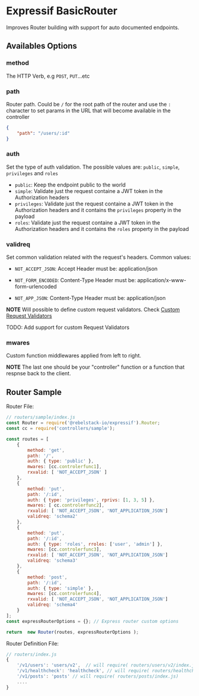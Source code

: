 # Expressif BasicRouter

Improves Router building with support for auto documented endpoints.

## Availables Options

### method
The HTTP Verb, e.g `POST`, `PUT`...etc

### path
Router path. Could be `/` for the root path of the router and use the `:` character to set params in the URL that will become available in the controller
```json
{
	"path": "/users/:id" 
}
```

### auth
Set the type of auth validation. The possible values are: `public`, `simple`, `privileges` and `roles`

- `public`: Keep the endpoint public to the world
- `simple`: Validate just the request containe a JWT token in the Authorization headers
- `privileges`: Validate just the request containe a JWT token in the Authorization headers and it contains the `privileges` property in the payload
- `roles`: Validate just the request containe a JWT token in the Authorization headers and it contains the `roles` property in the payload

### validreq
Set common validation related with the request's headers. Common values:

-	`NOT_ACCEPT_JSON`: Accept Header must be: application/json

-	`NOT_FORM_ENCODED`: Content-Type Header must be: application/x-www-form-urlencoded

-	`NOT_APP_JSON`: Content-Type Header must be: application/json

__NOTE__ Will possible to define custom request validators. Check [Custom Request Validators]()

TODO: Add support for custom Request Validators

### mwares

Custom function middlewares applied from left to right. 

__NOTE__ The last one should be your "controller" function or a function that respnse back to the client.

## Router Sample

Router File:

```javascript
// routers/sample/index.js
const Router = require('@rebelstack-io/expressif').Router;
const cc = require('controllers/sample');

const routes = [
	{
		method: 'get',
		path: '/',
		auth: { type: 'public' },
		mwares: [cc.controlerfunc1],
		rxvalid: [ 'NOT_ACCEPT_JSON' ]
	},
	{
		method: 'put',
		path: '/:id',
		auth: { type: 'privileges', rprivs: [1, 3, 5] },
		mwares: [ cc.controlerfunc2],
		rxvalid: [ 'NOT_ACCEPT_JSON', 'NOT_APPLICATION_JSON']
		validreq: 'schema2'
	},
	{
		method: 'put',
		path: '/:id',
		auth: { type: 'roles', rroles: ['user', 'admin'] },
		mwares: [cc.controlerfunc3],
		rxvalid: [ 'NOT_ACCEPT_JSON', 'NOT_APPLICATION_JSON']
		validreq: 'schema3'
	},
	{
		method: 'post',
		path: '/:id',
		auth: { type: 'simple' },
		mwares: [cc.controlerfunc4],
		rxvalid: [ 'NOT_ACCEPT_JSON', 'NOT_APPLICATION_JSON']
		validreq: 'schema4'
	}
];
const expressRouterOptions = {}; // Express router custom options

return  new Router(routes, expressRouterOptions );
```

Router Definition File:

```javascript
// routers/index.js
{
	'/v1/users': 'users/v2',  // will require( routers/users/v2/index.js)
	'/v1/healthcheck': 'healthcheck', // will require( routers/healthcheck/index.js)
	'/v1/posts': 'posts' // will require( routers/posts/index.js)
	....
}
```
